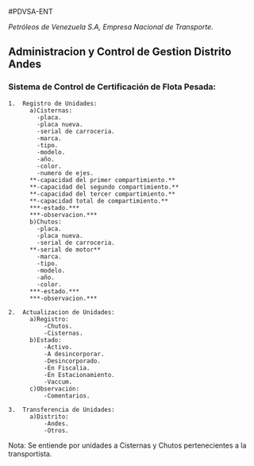 #PDVSA-ENT

*Petróleos de Venezuela S.A, Empresa Nacional de Transporte.*

## Administracion y Control de Gestion Distrito Andes

### Sistema de Control de Certificación de Flota Pesada:
    
    1.  Registro de Unidades:
          a)Cisternas:
            -placa.
            -placa nueva.
            -serial de carroceria.
            -marca.
            -tipo.
            -modelo.
            -año.
            -color.
            -numero de ejes.
          **-capacidad del primer compartimiento.**
          **-capacidad del segundo compartimiento.**
          **-capacidad del tercer compartimiento.**
          **-capacidad total de compartimiento.**
          ***-estado.***
          ***-observacion.***
          b)Chutos:
            -placa.
            -placa nueva.
            -serial de carroceria.
          **-serial de motor**
            -marca.
            -tipo.
            -modelo.
            -año.
            -color.
          ***-estado.***
          ***-observacion.***
          
    2.  Actualizacion de Unidades:
          a)Registro:
              -Chutos.
              -Cisternas.
          b)Estado:
              -Activo.
              -A desincorporar.
              -Desincorporado.
              -En Fiscalia.
              -En Estacionamiento.
              -Vaccum.
          c)Observación:
              -Comentarios.
    
    3.  Transferencia de Unidades:
          a)Distrito:
              -Andes.
              -Otros.
  
  Nota: Se entiende por unidades a Cisternas y Chutos pertenecientes a la transportista.
